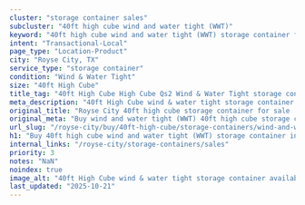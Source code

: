 ```yaml
---
cluster: "storage container sales"
subcluster: "40ft high cube wind and water tight (WWT)"
keyword: "40ft high cube wind and water tight (WWT) storage container for sale Royse City, TX"
intent: "Transactional-Local"
page_type: "Location-Product"
city: "Royse City, TX"
service_type: "storage container"
condition: "Wind & Water Tight"
size: "40ft High Cube"
title_tag: "40ft High Cube High Cube Qs2 Wind & Water Tight storage container Sales in Royse City | LC Container"
meta_description: "40ft High Cube wind & water tight storage container sales in Royse City. High cube containers with extra height. Fast delivery, competitive pricing. Serving storage containers area. Quote ID: NG6. Call (214) 524-4168 for your free quote today."
original_title: "Royse City 40ft high cube storage container for sale | LC"
original_meta: "Buy wind and water tight (WWT) 40ft high cube storage container sale with local delivery in Royse City, TX. LC Container — local Since 2003. Request a fast quote today."
url_slug: "/royse-city/buy/40ft-high-cube/storage-containers/wind-and-water-tight-wwt"
h1: "Buy 40ft high cube wind and water tight (WWT) storage container in Royse City"
internal_links: "/royse-city/storage-containers/sales"
priority: 3
notes: "NaN"
noindex: true
image_alt: "40ft High Cube wind & water tight storage container available for delivery in Royse City"
last_updated: "2025-10-21"
---
```


<!-- TODO: Add unique city/inventory copy, images, and internal links here. -->
